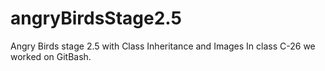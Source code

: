 # angryBirdsStage2.5
Angry Birds stage 2.5 with Class Inheritance and Images
In class C-26 we worked on GitBash. 
